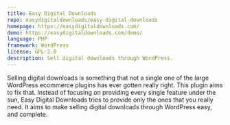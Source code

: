 ```yaml
---
title: Easy Digital Downloads
repo: easydigitaldownloads/easy-digital-downloads
homepage: https://easydigitaldownloads.com/
demo: https://easydigitaldownloads.com/demo/
language: PHP
framework: WordPress
license: GPL-2.0
description: Sell digital downloads through WordPress.
---
```


Selling digital downloads is something that not a single one of the large WordPress ecommerce plugins has ever gotten really right. This plugin aims to fix that. Instead of focusing on providing every single feature under the sun, Easy Digital Downloads tries to provide only the ones that you really need. It aims to make selling digital downloads through WordPress easy, and complete.
